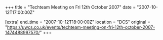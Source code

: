 +++
title = "Techteam Meeting on Fri 12th October 2007"
date = "2007-10-12T17:00:00Z"

[extra]
end_time = "2007-10-12T18:00:00Z"
location = "DCS"
original = "https://uwcs.co.uk/events/techteam-meeting-on-fri-12th-october-2007-1474488997570/"
+++



